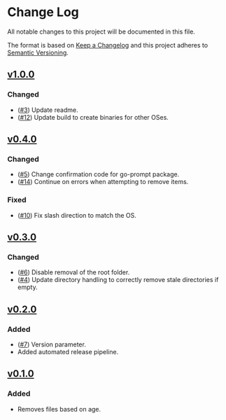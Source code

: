 # Change Log

All notable changes to this project will be documented in this file.

The format is based on [Keep a Changelog](http://keepachangelog.com/) and this project adheres to [Semantic Versioning](http://semver.org/).

<!-- ## [Unreleased]

### Added
* 

### Changed
* 

### Fixed
* 
-->

## [v1.0.0]

### Changed
* ([#3](https://github.com/danstis/rmstale/issues/3)) Update readme.
* ([#12](https://github.com/danstis/rmstale/issues/12)) Update build to create binaries for other OSes.

## [v0.4.0]

### Changed
* ([#5](https://github.com/danstis/rmstale/issues/5)) Change confirmation code for go-prompt package.
* ([#14](https://github.com/danstis/rmstale/issues/14)) Continue on errors when attempting to remove items.

### Fixed
* ([#10](https://github.com/danstis/rmstale/issues/10)) Fix slash direction to match the OS.

## [v0.3.0]

### Changed
* ([#6](https://github.com/danstis/rmstale/issues/6)) Disable removal of the root folder.
* ([#4](https://github.com/danstis/rmstale/issues/4)) Update directory handling to correctly remove stale directories if empty.


## [v0.2.0]

### Added

* ([#7](https://github.com/danstis/rmstale/issues/7)) Version parameter.
* Added automated release pipeline.

## [v0.1.0]

### Added

* Removes files based on age.

[unreleased]: https://github.com/danstis/rmstale/compare/v1.0.0...HEAD
[v1.0.0]: https://github.com/danstis/rmstale/compare/v0.4.0...v1.0.0
[v0.4.0]: https://github.com/danstis/rmstale/compare/v0.3.0...v0.4.0
[v0.3.0]: https://github.com/danstis/rmstale/compare/v0.2.0...v0.3.0
[v0.2.0]: https://github.com/danstis/rmstale/compare/v0.1.0...v0.2.0
[v0.1.0]: https://github.com/danstis/rmstale/compare/v0.0.1...v0.1.0